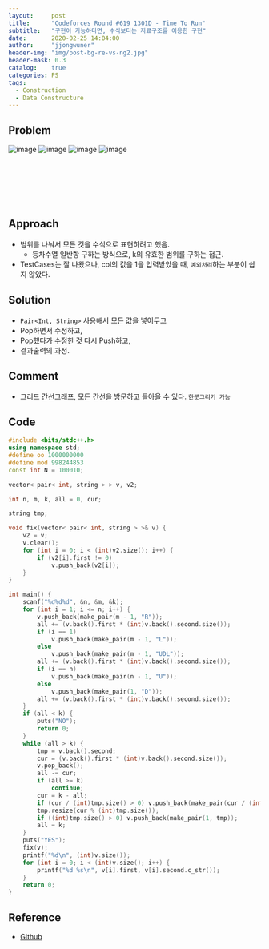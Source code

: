 ```yaml
---
layout:     post
title:      "Codeforces Round #619 1301D - Time To Run"
subtitle:   "구현이 가능하다면, 수식보다는 자료구조를 이용한 구현"
date:       2020-02-25 14:04:00
author:     "jjongwuner"
header-img: "img/post-bg-re-vs-ng2.jpg"
header-mask: 0.3
catalog:    true
categories: PS
tags:
  - Construction
  - Data Constructure
---
```


## Problem
![image](https://user-images.githubusercontent.com/16419202/75770693-caa6fc80-5d8b-11ea-9a56-df2e8f6c6290.png)
![image](https://user-images.githubusercontent.com/16419202/75770713-d5fa2800-5d8b-11ea-94ca-76d141a3e5d6.png)
![image](https://user-images.githubusercontent.com/16419202/75770737-e3afad80-5d8b-11ea-9ef7-4cb02c5fa8dd.png)
![image](https://user-images.githubusercontent.com/16419202/75770759-f0cc9c80-5d8b-11ea-9481-8eb422aea46d.png)

<br><br><br><br><br>
## Approach
- 범위를 나눠서 모든 것을 수식으로 표현하려고 했음.
  - 등차수열 일반항 구하는 방식으로, k의 유효한 범위를 구하는 접근.
- TestCases는 잘 나왔으나, col의 값을 1을 입력받았을 때, `예외처리`하는 부분이 쉽지 않았다.


## Solution
- `Pair<Int, String>` 사용해서 모든 값을 넣어두고
- Pop하면서 수정하고, 
- Pop했다가 수정한 것 다시 Push하고, 
- 결과출력의 과정.


## Comment
- 그리드 간선그래프, 모든 간선을 방문하고 돌아올 수 있다. `한붓그리기 가능`

## Code
```cpp
#include <bits/stdc++.h>
using namespace std;
#define oo 1000000000
#define mod 998244853
const int N = 100010;

vector< pair< int, string > > v, v2;

int n, m, k, all = 0, cur;

string tmp;

void fix(vector< pair< int, string > >& v) {
    v2 = v;
    v.clear();
    for (int i = 0; i < (int)v2.size(); i++) {
        if (v2[i].first != 0)
            v.push_back(v2[i]);
    }
}

int main() {
    scanf("%d%d%d", &n, &m, &k);
    for (int i = 1; i <= n; i++) {
        v.push_back(make_pair(m - 1, "R"));
        all += (v.back().first * (int)v.back().second.size());
        if (i == 1)
            v.push_back(make_pair(m - 1, "L"));
        else
            v.push_back(make_pair(m - 1, "UDL"));
        all += (v.back().first * (int)v.back().second.size());
        if (i == n)
            v.push_back(make_pair(n - 1, "U"));
        else
            v.push_back(make_pair(1, "D"));
        all += (v.back().first * (int)v.back().second.size());
    }
    if (all < k) {
        puts("NO");
        return 0;
    }
    while (all > k) {
        tmp = v.back().second;
        cur = (v.back().first * (int)v.back().second.size());
        v.pop_back();
        all -= cur;
        if (all >= k)
            continue;
        cur = k - all;
        if (cur / (int)tmp.size() > 0) v.push_back(make_pair(cur / (int)tmp.size(), tmp));
        tmp.resize(cur % (int)tmp.size());
        if ((int)tmp.size() > 0) v.push_back(make_pair(1, tmp));
        all = k;
    }
    puts("YES");
    fix(v);
    printf("%d\n", (int)v.size());
    for (int i = 0; i < (int)v.size(); i++) {
        printf("%d %s\n", v[i].first, v[i].second.c_str());
    }
    return 0;
}
```

## Reference
- [Github](https://github.com/jongwuner/ps-study/blob/master/exercise/Codeforce/1301D.cpp)